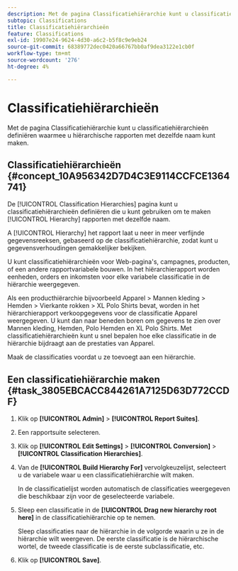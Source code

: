 ```yaml
---
description: Met de pagina Classificatiehiërarchie kunt u classificatiehiërarchieën definiëren waarmee u hiërarchische rapporten met dezelfde naam kunt maken.
subtopic: Classifications
title: Classificatiehiërarchieën
feature: Classifications
exl-id: 19907e24-9624-4d30-a6c2-b5f8c9e9eb24
source-git-commit: 68389772dec0420a66767bb0af9dea3122e1cb0f
workflow-type: tm+mt
source-wordcount: '276'
ht-degree: 4%

---
```


# Classificatiehiërarchieën

Met de pagina Classificatiehiërarchie kunt u classificatiehiërarchieën definiëren waarmee u hiërarchische rapporten met dezelfde naam kunt maken.

## Classificatiehiërarchieën {#concept_10A956342D7D4C3E9114CCFCE1364741}

De [!UICONTROL Classification Hierarchies] pagina kunt u classificatiehiërarchieën definiëren die u kunt gebruiken om te maken [!UICONTROL Hierarchy] rapporten met dezelfde naam.

A [!UICONTROL Hierarchy] het rapport laat u neer in meer verfijnde gegevensreeksen, gebaseerd op de classificatiehiërarchie, zodat kunt u gegevensverhoudingen gemakkelijker bekijken.

U kunt classificatiehiërarchieën voor Web-pagina&#39;s, campagnes, producten, of een andere rapportvariabele bouwen. In het hiërarchierapport worden eenheden, orders en inkomsten voor elke variabele classificatie in de hiërarchie weergegeven.

Als een producthiërarchie bijvoorbeeld Apparel > Mannen kleding > Hemden > Vierkante rokken > XL Polo Shirts bevat, worden in het hiërarchierapport verkoopgegevens voor de classificatie Apparel weergegeven. U kunt dan naar beneden boren om gegevens te zien over Mannen kleding, Hemden, Polo Hemden en XL Polo Shirts. Met classificatiehiërarchieën kunt u snel bepalen hoe elke classificatie in de hiërarchie bijdraagt aan de prestaties van Apparel.

Maak de classificaties voordat u ze toevoegt aan een hiërarchie.

## Een classificatiehiërarchie maken {#task_3805EBCACC844261A7125D63D772CCDF}

1. Klik op **[!UICONTROL Admin]** > **[!UICONTROL Report Suites]**.
1. Een rapportsuite selecteren.
1. Klik op **[!UICONTROL Edit Settings]** > **[!UICONTROL Conversion]** > **[!UICONTROL Classification Hierarchies]**.
1. Van de **[!UICONTROL Build Hierarchy For]** vervolgkeuzelijst, selecteert u de variabele waar u een classificatiehiërarchie wilt maken.

   In de classificatielijst worden automatisch de classificaties weergegeven die beschikbaar zijn voor de geselecteerde variabele.
1. Sleep een classificatie in de **[!UICONTROL Drag new hierarchy root here]** in de classificatiehiërarchie op te nemen.

   Sleep classificaties naar de hiërarchie in de volgorde waarin u ze in de hiërarchie wilt weergeven. De eerste classificatie is de hiërarchische wortel, de tweede classificatie is de eerste subclassificatie, etc.
1. Klik op **[!UICONTROL Save]**.
